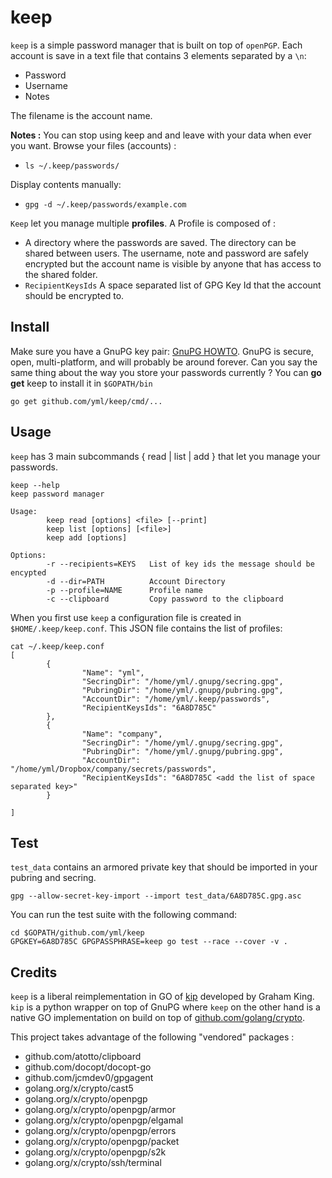 # keep

`keep` is a simple password manager that is built on top of `openPGP`. Each account is save in a text file that contains 3 elements separated by a `\n`:

* Password
* Username
* Notes

The filename is the account name.

**Notes :** 
You can stop using keep and and leave with your data when ever you want.
Browse your files (accounts) : 

* `ls ~/.keep/passwords/`

Display contents manually:

* `gpg -d ~/.keep/passwords/example.com`


`Keep` let you manage multiple **profiles**. A Profile is composed of :

* A directory where the passwords are saved. The directory can be shared between users. The username, note and password are safely encrypted but the account name is visible by anyone that has access to the shared folder.
* `RecipientKeysIds` A space separated list of GPG Key Id that the account should be encrypted to.

## Install

Make sure you have a GnuPG key pair: [GnuPG HOWTO](https://help.ubuntu.com/community/GnuPrivacyGuardHowto). GnuPG is secure, open, multi-platform, and will probably be around forever. Can you say the same thing about the way you store your passwords currently ?
You can **go get** keep to install it in `$GOPATH/bin`

```
go get github.com/yml/keep/cmd/...
```

## Usage

`keep` has 3 main subcommands { read | list | add } that let you manage your passwords.

```
keep --help
keep password manager

Usage:
        keep read [options] <file> [--print]
        keep list [options] [<file>]
        keep add [options]

Options:
        -r --recipients=KEYS   List of key ids the message should be encypted 
        -d --dir=PATH          Account Directory
        -p --profile=NAME      Profile name
        -c --clipboard         Copy password to the clipboard

```

When you first use `keep` a configuration file is created in `$HOME/.keep/keep.conf`. This JSON file contains the list of profiles:

```
cat ~/.keep/keep.conf 
[
        {
                "Name": "yml",
                "SecringDir": "/home/yml/.gnupg/secring.gpg",
                "PubringDir": "/home/yml/.gnupg/pubring.gpg",
                "AccountDir": "/home/yml/.keep/passwords",
                "RecipientKeysIds": "6A8D785C"
        },
        {
                "Name": "company",
                "SecringDir": "/home/yml/.gnupg/secring.gpg",
                "PubringDir": "/home/yml/.gnupg/pubring.gpg",
                "AccountDir": "/home/yml/Dropbox/company/secrets/passwords",
                "RecipientKeysIds": "6A8D785C <add the list of space separated key>"
        }

]
``` 

## Test

`test_data` contains an armored private key that should be imported in your pubring and secring.

```
gpg --allow-secret-key-import --import test_data/6A8D785C.gpg.asc
```

You can run the test suite with the following command:

```
cd $GOPATH/github.com/yml/keep
GPGKEY=6A8D785C GPGPASSPHRASE=keep go test --race --cover -v .
```

## Credits

`keep` is a liberal reimplementation in GO of [kip](https://github.com/grahamking/kip) developed by Graham King. `kip` is a python wrapper on top of GnuPG where `keep` on the other hand is a native GO implementation on build on top of [github.com/golang/crypto](https://github.com/golang/crypto/).

This project takes advantage of the following "vendored" packages :

*  github.com/atotto/clipboard
*  github.com/docopt/docopt-go            
*  github.com/jcmdev0/gpgagent            
*  golang.org/x/crypto/cast5              
*  golang.org/x/crypto/openpgp            
*  golang.org/x/crypto/openpgp/armor      
*  golang.org/x/crypto/openpgp/elgamal    
*  golang.org/x/crypto/openpgp/errors     
*  golang.org/x/crypto/openpgp/packet     
*  golang.org/x/crypto/openpgp/s2k        
*  golang.org/x/crypto/ssh/terminal
